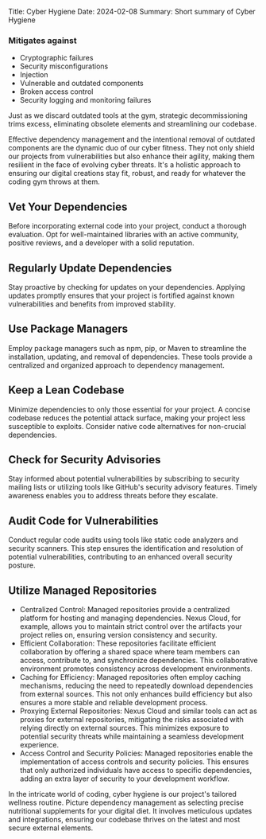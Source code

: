 Title: Cyber Hygiene
Date: 2024-02-08
Summary: Short summary of Cyber Hygiene

### Mitigates against
- Cryptographic failures
- Security misconfigurations 
- Injection 
- Vulnerable and outdated components 
- Broken access control 
- Security logging and monitoring failures

Just as we discard outdated tools at the gym, strategic decommissioning trims excess, eliminating obsolete elements and streamlining our codebase.

Effective dependency management and the intentional removal of outdated components are the dynamic duo of our cyber fitness. They not only shield our projects from vulnerabilities but also enhance their agility, making them resilient in the face of evolving cyber threats. It's a holistic approach to ensuring our digital creations stay fit, robust, and ready for whatever the coding gym throws at them.

## Vet Your Dependencies
Before incorporating external code into your project, conduct a thorough evaluation. Opt for well-maintained libraries with an active community, positive reviews, and a developer with a solid reputation.

## Regularly Update Dependencies
Stay proactive by checking for updates on your dependencies. Applying updates promptly ensures that your project is fortified against known vulnerabilities and benefits from improved stability.

## Use Package Managers
Employ package managers such as npm, pip, or Maven to streamline the installation, updating, and removal of dependencies. These tools provide a centralized and organized approach to dependency management.

## Keep a Lean Codebase
Minimize dependencies to only those essential for your project. A concise codebase reduces the potential attack surface, making your project less susceptible to exploits. Consider native code alternatives for non-crucial dependencies.

## Check for Security Advisories
Stay informed about potential vulnerabilities by subscribing to security mailing lists or utilizing tools like GitHub's security advisory features. Timely awareness enables you to address threats before they escalate.

## Audit Code for Vulnerabilities
Conduct regular code audits using tools like static code analyzers and security scanners. This step ensures the identification and resolution of potential vulnerabilities, contributing to an enhanced overall security posture.

## Utilize Managed Repositories
- Centralized Control: Managed repositories provide a centralized platform for hosting and managing dependencies. Nexus Cloud, for example, allows you to maintain strict control over the artifacts your project relies on, ensuring version consistency and security.
- Efficient Collaboration: These repositories facilitate efficient collaboration by offering a shared space where team members can access, contribute to, and synchronize dependencies. This collaborative environment promotes consistency across development environments.
- Caching for Efficiency: Managed repositories often employ caching mechanisms, reducing the need to repeatedly download dependencies from external sources. This not only enhances build efficiency but also ensures a more stable and reliable development process.
- Proxying External Repositories: Nexus Cloud and similar tools can act as proxies for external repositories, mitigating the risks associated with relying directly on external sources. This minimizes exposure to potential security threats while maintaining a seamless development experience.
- Access Control and Security Policies: Managed repositories enable the implementation of access controls and security policies. This ensures that only authorized individuals have access to specific dependencies, adding an extra layer of security to your development workflow.

In the intricate world of coding, cyber hygiene is our project's tailored wellness routine. Picture dependency management as selecting precise nutritional supplements for your digital diet. It involves meticulous updates and integrations, ensuring our codebase thrives on the latest and most secure external elements.